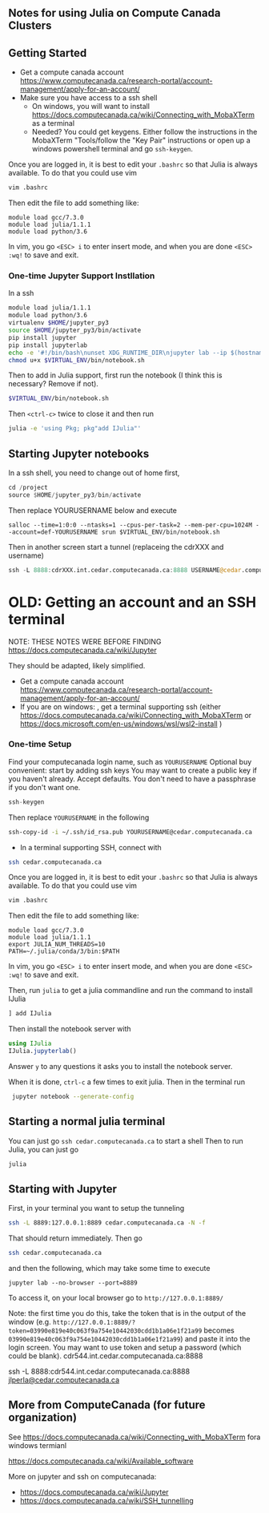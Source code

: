 ## Notes for using Julia on Compute Canada Clusters

## Getting Started

- Get a compute canada account https://www.computecanada.ca/research-portal/account-management/apply-for-an-account/
- Make sure you have access to a ssh shell
  - On windows, you will want to install https://docs.computecanada.ca/wiki/Connecting_with_MobaXTerm as a terminal
  - Needed? You could get keygens.  Either follow the instructions in the MobaXTerm "Tools/follow the "Key Pair" instructions or open up a windows powershell terminal and go `ssh-keygen`.
  
 Once you are logged in, it is best to edit your `.bashrc` so that Julia is always available.  To do that you could use vim
```bash
vim .bashrc
```
Then edit the file to add something like:
```
module load gcc/7.3.0
module load julia/1.1.1
module load python/3.6
```
In vim, you go `<ESC> i` to enter insert mode, and when you are done `<ESC> :wq!` to save and exit.
 
 ### One-time Jupyter Support Instllation
 
 In a ssh 
```bash
module load julia/1.1.1
module load python/3.6
virtualenv $HOME/jupyter_py3
source $HOME/jupyter_py3/bin/activate
pip install jupyter
pip install jupyterlab
echo -e '#!/bin/bash\nunset XDG_RUNTIME_DIR\njupyter lab --ip $(hostname -f) --no-browser' > $VIRTUAL_ENV/bin/notebook.sh
chmod u+x $VIRTUAL_ENV/bin/notebook.sh
```
Then to add in Julia support, first run the notebook (I think this is necessary?  Remove if not).
```bash
$VIRTUAL_ENV/bin/notebook.sh
```
Then `<ctrl-c>` twice to close it and then run
```bash
julia -e 'using Pkg; pkg"add IJulia"'
``` 

## Starting Jupyter notebooks
In a ssh shell, you need to change out of home first,
```julia
cd /project
source $HOME/jupyter_py3/bin/activate
```
Then replace YOURUSERNAME below and execute
```
salloc --time=1:0:0 --ntasks=1 --cpus-per-task=2 --mem-per-cpu=1024M --account=def-YOURUSERNAME srun $VIRTUAL_ENV/bin/notebook.sh
```

Then in another screen start a tunnel (replaceing the cdrXXX and username)
```julia
ssh -L 8888:cdrXXX.int.cedar.computecanada.ca:8888 USERNAME@cedar.computecanada.ca
```


# OLD: Getting an account and an SSH terminal
NOTE: THESE NOTES WERE BEFORE FINDING https://docs.computecanada.ca/wiki/Jupyter

They should be adapted, likely simplified.

- Get a compute canada account https://www.computecanada.ca/research-portal/account-management/apply-for-an-account/
- If you are on windows: , get a terminal supporting ssh (either https://docs.computecanada.ca/wiki/Connecting_with_MobaXTerm or https://docs.microsoft.com/en-us/windows/wsl/wsl2-install )


### One-time Setup
Find your computecanada login name, such as `YOURUSERNAME`
Optional buy convenient: start by adding ssh keys
You may want to create a public key if you haven't already.  Accept defaults.  You don't need to have a passphrase if you don't want one.
```julia
ssh-keygen 
```

Then replace `YOURUSERNAME` in the following
```bash
ssh-copy-id -i ~/.ssh/id_rsa.pub YOURUSERNAME@cedar.computecanada.ca
```

- In a terminal supporting SSH, connect with
```bash
ssh cedar.computecanada.ca
```

Once you are logged in, it is best to edit your `.bashrc` so that Julia is always available.  To do that you could use vim
```bash
vim .bashrc
```
Then edit the file to add something like:
```
module load gcc/7.3.0
module load julia/1.1.1
export JULIA_NUM_THREADS=10
PATH=~/.julia/conda/3/bin:$PATH
```
In vim, you go `<ESC> i` to enter insert mode, and when you are done `<ESC> :wq!` to save and exit.

Then, run `julia` to get a julia commandline and run the command to install IJulia
```julia
] add IJulia
```
Then install the notebook server with
```julia
using IJulia
IJulia.jupyterlab()
```
Answer `y` to any questions it asks you to install the notebook server.

When it is done, `ctrl-c` a few times to exit julia.  Then in the terminal run
```bash
 jupyter notebook --generate-config
 ```

## Starting a normal julia terminal
You can just go `ssh cedar.computecanada.ca` to start a shell
Then to run Julia, you can just go
```bash
julia
```

## Starting with Jupyter
First, in your terminal you want to setup the tunneling
```bash
ssh -L 8889:127.0.0.1:8889 cedar.computecanada.ca -N -f
```
That should return immediately.  Then go 
```bash
ssh cedar.computecanada.ca
```
and then the following, which may take some time to execute
```
jupyter lab --no-browser --port=8889
```

To access it, on your local browser go to `http://127.0.0.1:8889/`

Note: the first time you do this, take the token that is in the output of the window (e.g. `http://127.0.0.1:8889/?token=03990e819e40c063f9a754e10442030cdd1b1a06e1f21a99` becomes `03990e819e40c063f9a754e10442030cdd1b1a06e1f21a99`) and paste it into the login screen.  You may want to use token and setup a password (which could be blank).
cdr544.int.cedar.computecanada.ca:8888


ssh -L 8888:cdr544.int.cedar.computecanada.ca:8888 jlperla@cedar.computecanada.ca

## More from ComputeCanada  (for future organization)
See https://docs.computecanada.ca/wiki/Connecting_with_MobaXTerm fora  windows termianl


https://docs.computecanada.ca/wiki/Available_software

More on jupyter and ssh on computecanada:
- https://docs.computecanada.ca/wiki/Jupyter
- https://docs.computecanada.ca/wiki/SSH_tunnelling

